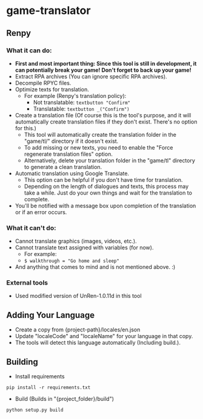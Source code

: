 # game-translator

## Renpy

### What it can do:

- **First and most important thing: Since this tool is still in development, it can potentially break your game! Don't forget to back up your game!**
- Extract RPA archives (You can ignore specific RPA archives).
- Decompile RPYC files.
- Optimize texts for translation.
  - For example (Renpy's translation policy):
    - Not translatable: `textbutton "Confirm"`
    - Translatable: `textbutton _("Confirm")`
- Create a translation file (Of course this is the tool's purpose, and it will automatically create translation files if they don't exist. There's no option for this.)
  - This tool will automatically create the translation folder in the "game/tl/" directory if it doesn't exist.
  - To add missing or new texts, you need to enable the "Force regenerate translation files" option.
  - Alternatively, delete your translation folder in the "game/tl" directory to generate a clean translation.
- Automatic translation using Google Translate.
  - This option can be helpful if you don't have time for translation.
  - Depending on the length of dialogues and texts, this process may take a while. Just do your own things and wait for the translation to complete.
- You'll be notified with a message box upon completion of the translation or if an error occurs.

### What it can't do:

- Cannot translate graphics (images, videos, etc.).
- Cannot translate text assigned with variables (for now).
  - For example:
  - `$ walkthrough = "Go home and sleep"`
- And anything that comes to mind and is not mentioned above. :)


### External tools

- Used modified version of UnRen-1.0.11d in this tool

## Adding Your Language

- Create a copy from {project-path}/locales/en.json
- Update "localeCode" and "localeName" for your language in that copy.
- The tools will detect this language automatically (Including build.).

## Building

- Install requirements

```
pip install -r requirements.txt
```

- Build (Builds in "{project_folder}/build")

```
python setup.py build
```